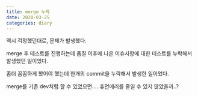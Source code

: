 ```yaml
---
title: merge 누락
date: 2020-03-25
categories: diary
---
```

역시 걱정했던대로, 문제가 발생했다.

merge 후 테스트를 진행하는데 품질 이후에 나온 이슈사항에 대한 테스트를 누락해서 발생했던 일이었다.

좀더 꼼꼼하게 봤어야 했는데 한개의 commit을 누락해서 발생한 일이었다.

merge를 기존 dev처럼 할 수 있었으면.... 휴먼에러를 줄일 수 있지 않았을까..?
